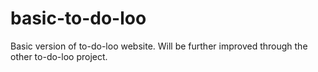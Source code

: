 # basic-to-do-loo
Basic version of to-do-loo website. Will be further improved through the other to-do-loo project. 
